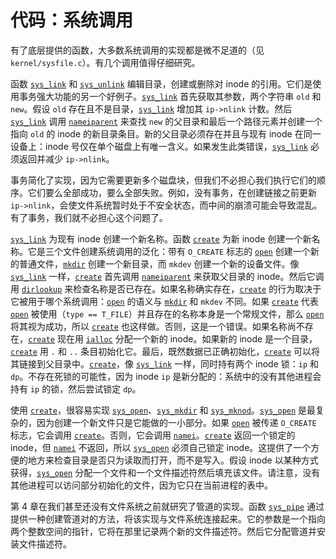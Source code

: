 # 代码：系统调用

有了底层提供的函数，大多数系统调用的实现都是微不足道的（见 `kernel/sysfile.c`）。有几个调用值得仔细研究。

函数 [`sys_link`](/source/xv6-riscv/kernel/sysfile.c.md) 和 [`sys_unlink`](/source/xv6-riscv/kernel/sysfile.c.md) 编辑目录，创建或删除对 inode 的引用。它们是使用事务强大功能的另一个好例子。[`sys_link`](/source/xv6-riscv/kernel/sysfile.c.md) 首先获取其参数，两个字符串 `old` 和 `new`。假设 `old` 存在且不是目录，[`sys_link`](/source/xv6-riscv/kernel/sysfile.c.md) 增加其 `ip->nlink` 计数。然后 [`sys_link`](/source/xv6-riscv/kernel/sysfile.c.md) 调用 [`nameiparent`](/source/xv6-riscv/kernel/fs.c.md) 来查找 `new` 的父目录和最后一个路径元素并创建一个指向 `old` 的 inode 的新目录条目。新的父目录必须存在并且与现有 inode 在同一设备上：inode 号仅在单个磁盘上有唯一含义。如果发生此类错误，[`sys_link`](/source/xv6-riscv/kernel/sysfile.c.md) 必须返回并减少 `ip->nlink`。

事务简化了实现，因为它需要更新多个磁盘块，但我们不必担心我们执行它们的顺序。它们要么全部成功，要么全部失败。例如，没有事务，在创建链接之前更新 `ip->nlink`，会使文件系统暂时处于不安全状态，而中间的崩溃可能会导致混乱。有了事务，我们就不必担心这个问题了。

[`sys_link`](/source/xv6-riscv/kernel/sysfile.c.md) 为现有 inode 创建一个新名称。函数 [`create`](/source/xv6-riscv/kernel/sysfile.c.md) 为新 inode 创建一个新名称。它是三个文件创建系统调用的泛化：带有 `O_CREATE` 标志的 [`open`](/source/xv6-riscv/user/user.h.md) 创建一个新的普通文件，[`mkdir`](/source/xv6-riscv/user/user.h.md) 创建一个新目录，而 `mkdev` 创建一个新的设备文件。像 [`sys_link`](/source/xv6-riscv/kernel/sysfile.c.md) 一样，[`create`](/source/xv6-riscv/kernel/sysfile.c.md) 首先调用 [`nameiparent`](/source/xv6-riscv/kernel/fs.c.md) 来获取父目录的 inode。然后它调用 [`dirlookup`](/source/xv6-riscv/kernel/fs.c.md) 来检查名称是否已存在。如果名称确实存在，[`create`](/source/xv6-riscv/kernel/sysfile.c.md) 的行为取决于它被用于哪个系统调用：[`open`](/source/xv6-riscv/user/user.h.md) 的语义与 [`mkdir`](/source/xv6-riscv/user/user.h.md) 和 `mkdev` 不同。如果 [`create`](/source/xv6-riscv/kernel/sysfile.c.md) 代表 [`open`](/source/xv6-riscv/user/user.h.md) 被使用（`type == T_FILE`）并且存在的名称本身是一个常规文件，那么 [`open`](/source/xv6-riscv/user/user.h.md) 将其视为成功，所以 [`create`](/source/xv6-riscv/kernel/sysfile.c.md) 也这样做。否则，这是一个错误。如果名称尚不存在，[`create`](/source/xv6-riscv/kernel/sysfile.c.md) 现在用 [`ialloc`](/source/xv6-riscv/kernel/fs.c.md) 分配一个新的 inode。如果新的 inode 是一个目录，[`create`](/source/xv6-riscv/kernel/sysfile.c.md) 用 `.` 和 `..` 条目初始化它。最后，既然数据已正确初始化，[`create`](/source/xv6-riscv/kernel/sysfile.c.md) 可以将其链接到父目录中。[`create`](/source/xv6-riscv/kernel/sysfile.c.md)，像 [`sys_link`](/source/xv6-riscv/kernel/sysfile.c.md) 一样，同时持有两个 inode 锁：`ip` 和 `dp`。不存在死锁的可能性，因为 inode `ip` 是新分配的：系统中的没有其他进程会持有 `ip` 的锁，然后尝试锁定 `dp`。

使用 [`create`](/source/xv6-riscv/kernel/sysfile.c.md)，很容易实现 [`sys_open`](/source/xv6-riscv/kernel/sysfile.c.md)、[`sys_mkdir`](/source/xv6-riscv/kernel/sysfile.c.md) 和 [`sys_mknod`](/source/xv6-riscv/kernel/sysfile.c.md)。[`sys_open`](/source/xv6-riscv/kernel/sysfile.c.md) 是最复杂的，因为创建一个新文件只是它能做的一小部分。如果 [`open`](/source/xv6-riscv/user/user.h.md) 被传递 `O_CREATE` 标志，它会调用 [`create`](/source/xv6-riscv/kernel/sysfile.c.md)。否则，它会调用 [`namei`](/source/xv6-riscv/kernel/fs.c.md)。[`create`](/source/xv6-riscv/kernel/sysfile.c.md) 返回一个锁定的 inode，但 [`namei`](/source/xv6-riscv/kernel/fs.c.md) 不返回，所以 [`sys_open`](/source/xv6-riscv/kernel/sysfile.c.md) 必须自己锁定 inode。这提供了一个方便的地方来检查目录是否只为读取而打开，而不是写入。假设 inode 以某种方式获得，[`sys_open`](/source/xv6-riscv/kernel/sysfile.c.md) 分配一个文件和一个文件描述符然后填充该文件。请注意，没有其他进程可以访问部分初始化的文件，因为它只在当前进程的表中。

第 4 章在我们甚至还没有文件系统之前就研究了管道的实现。函数 [`sys_pipe`](/source/xv6-riscv/kernel/sysfile.c.md) 通过提供一种创建管道对的方法，将该实现与文件系统连接起来。它的参数是一个指向两个整数空间的指针，它将在那里记录两个新的文件描述符。然后它分配管道并安装文件描述符。